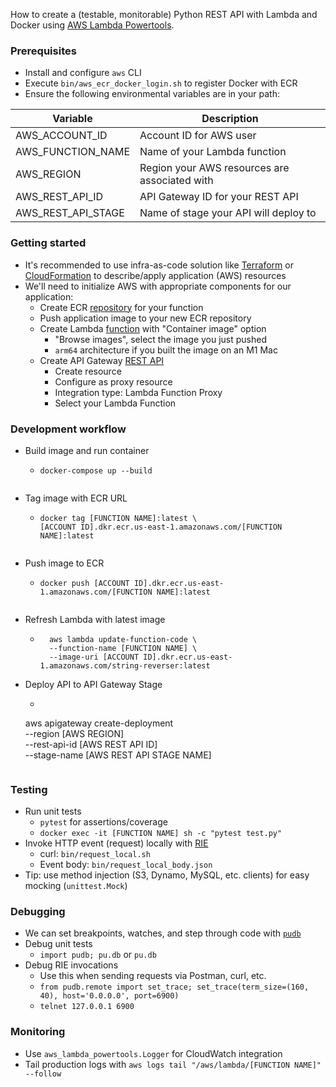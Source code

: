
How to create a (testable, monitorable) Python REST API with Lambda and Docker using [AWS Lambda Powertools](https://awslabs.github.io/aws-lambda-powertools-python/2.5.0/).

### Prerequisites
* Install and configure `aws` CLI
* Execute `bin/aws_ecr_docker_login.sh` to register Docker with ECR
* Ensure the following environmental variables are in your path:

| Variable           | Description                                   |
|--------------------|-----------------------------------------------|
| AWS_ACCOUNT_ID     | Account ID for AWS user                       |
| AWS_FUNCTION_NAME  | Name of your Lambda function                  |
| AWS_REGION         | Region your AWS resources are associated with |
| AWS_REST_API_ID    | API Gateway ID for your REST API              |
| AWS_REST_API_STAGE | Name of stage your API will deploy to         |

### Getting started
* It's recommended to use infra-as-code solution like [Terraform](https://registry.terraform.io/providers/hashicorp/aws/latest/docs) or [CloudFormation](https://aws.amazon.com/cloudformation/) to describe/apply application (AWS) resources
* We'll need to initialize AWS with appropriate components for our application:
	* Create ECR [repository](https://us-east-1.console.aws.amazon.com/ecr/repositories) for your function
	* Push application image to your new ECR repository
	* Create Lambda [function](https://us-east-1.console.aws.amazon.com/lambda/) with "Container image" option
		* "Browse images", select the image you just pushed
		* `arm64` architecture if you built the image on an M1 Mac 
	* Create API Gateway [REST API](https://us-east-1.console.aws.amazon.com/apigateway/main/apis)
		* Create resource
		* Configure as proxy resource
		* Integration type: Lambda Function Proxy
		* Select your Lambda Function

### Development workflow
* Build image and run container
  * ```
    docker-compose up --build  
  ```
* Tag image with ECR URL
  * ```
    docker tag [FUNCTION NAME]:latest \
    [ACCOUNT ID].dkr.ecr.us-east-1.amazonaws.com/[FUNCTION NAME]:latest
  ```
* Push image to ECR
  * ```
    docker push [ACCOUNT ID].dkr.ecr.us-east-1.amazonaws.com/[FUNCTION NAME]:latest
  ```

* Refresh Lambda with latest image
	* ```
		aws lambda update-function-code \
	    --function-name [FUNCTION NAME] \
	    --image-uri [ACCOUNT ID].dkr.ecr.us-east-1.amazonaws.com/string-reverser:latest
		```
* Deploy API to API Gateway Stage
	* ```
	 aws apigateway create-deployment \
	   --region [AWS REGION] \
	   --rest-api-id [AWS REST API ID] \
	   --stage-name [AWS REST API STAGE NAME]
	```

### Testing
* Run unit tests
	* `pytest` for assertions/coverage
	* `docker exec -it [FUNCTION NAME] sh -c "pytest test.py"`
* Invoke HTTP event (request) locally with [RIE](https://docs.aws.amazon.com/lambda/latest/dg/images-test.html)
	* curl: `bin/request_local.sh`
	* Event body: `bin/request_local_body.json`
* Tip: use method injection (S3, Dynamo, MySQL, etc. clients) for easy mocking (`unittest.Mock`)

### Debugging
* We can set breakpoints, watches, and step through code with [`pudb`](https://pypi.org/project/pudb/)
* Debug unit tests
	* `import pudb; pu.db` or `pu.db`
* Debug RIE invocations
	* Use this when sending requests via Postman, curl, etc. 
	* `from pudb.remote import set_trace; set_trace(term_size=(160, 40), host='0.0.0.0', port=6900)`
	* `telnet 127.0.0.1 6900` 

### Monitoring
* Use `aws_lambda_powertools.Logger` for CloudWatch integration
* Tail production logs with `aws logs tail "/aws/lambda/[FUNCTION NAME]" --follow`